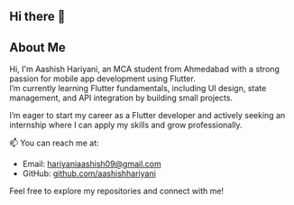 ## Hi there 👋

## About Me

Hi, I'm Aashish Hariyani, an MCA student from Ahmedabad with a strong passion for mobile app development using Flutter.  
I’m currently learning Flutter fundamentals, including UI design, state management, and API integration by building small projects.

I’m eager to start my career as a Flutter developer and actively seeking an internship where I can apply my skills and grow professionally.

📫 You can reach me at:  
- Email: hariyaniaashish09@gmail.com  
- GitHub: [github.com/aashishhariyani](https://github.com/aashishhariyani)

Feel free to explore my repositories and connect with me!
